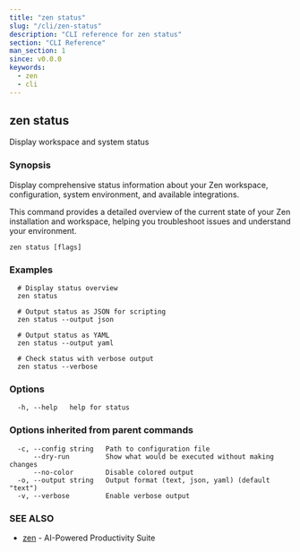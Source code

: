 ```yaml
---
title: "zen status"
slug: "/cli/zen-status"
description: "CLI reference for zen status"
section: "CLI Reference"
man_section: 1
since: v0.0.0
keywords:
  - zen
  - cli
---
```


## zen status

Display workspace and system status

### Synopsis

Display comprehensive status information about your Zen workspace,
configuration, system environment, and available integrations.

This command provides a detailed overview of the current state of your Zen installation
and workspace, helping you troubleshoot issues and understand your environment.

```
zen status [flags]
```

### Examples

```
  # Display status overview
  zen status

  # Output status as JSON for scripting
  zen status --output json

  # Output status as YAML
  zen status --output yaml

  # Check status with verbose output
  zen status --verbose
```

### Options

```
  -h, --help   help for status
```

### Options inherited from parent commands

```
  -c, --config string   Path to configuration file
      --dry-run         Show what would be executed without making changes
      --no-color        Disable colored output
  -o, --output string   Output format (text, json, yaml) (default "text")
  -v, --verbose         Enable verbose output
```

### SEE ALSO

* [zen](zen.md.md)	 - AI-Powered Productivity Suite

